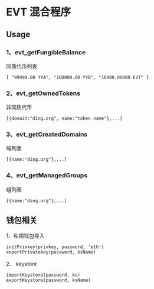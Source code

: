 # EVT 混合程序

## Usage

### 1、evt_getFungibleBalance
同质代币列表
```
[ "99990.00 YYA", "100000.00 YYB", "10000.00000 EVT" ]
```

### 2、evt_getOwnedTokens
非同质代币
```
[{domain:"ding.org", name:"token name"},...]
```

### 3、evt_getCreatedDomains
域列表
```
[{name:"ding.org"},...]
```

### 4、evt_getManagedGroups
组列表
```
[{name:"ding.org"},...]
```

## 钱包相关
1、私钥钱包导入

```
initPrivkey(privkey, password, 'eth')
exportPrivatekey(password, ksName)
```


2、 keystore

```
importKeystore(password, ks)
exportKeystore(password, ksName)
```